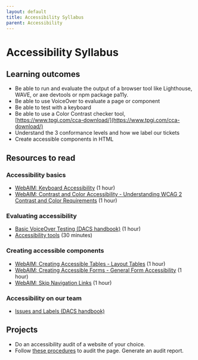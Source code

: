 ```yaml
---
layout: default
title: Accessibility Syllabus
parent: Accessibility
---
```

# Accessibility Syllabus

## Learning outcomes

-   Be able to run and evaluate the output of a browser tool like Lighthouse, WAVE, or axe devtools or npm package pa11y.
-   Be able to use VoiceOver to evaluate a page or component
-   Be able to test with a keyboard
-   Be able to use a Color Contrast checker tool, [https://www.tpgi.com/cca-download/](https://www.tpgi.com/cca-download/)
-   Understand the 3 conformance levels and how we label our tickets
-   Create accessible components in HTML

## Resources to read

### Accessibility basics

-   [WebAIM: Keyboard Accessibility](https://webaim.org/techniques/keyboard/) (1 hour)
-   [WebAIM: Contrast and Color Accessibility - Understanding WCAG 2 Contrast and Color Requirements](https://webaim.org/articles/contrast/) (1 hour)
    

### Evaluating accessibility

-   [Basic VoiceOver Testing (DACS handbook)](https://github.com/pulibrary/dacs_handbook/blob/main/Accessibility/voiceover_basic_testing.md) (1 hour)
-   [Accessibility tools](https://github.com/pulibrary/dacs_handbook/blob/main/Accessibility/accessibility_tools.md) (30 minutes)

### Creating accessible components

-   [WebAIM: Creating Accessible Tables - Layout Tables](https://webaim.org/techniques/tables/) (1 hour)
-   [WebAIM: Creating Accessible Forms - General Form Accessibility](https://webaim.org/techniques/forms/) (1 hour)
-   [WebAIM: Skip Navigation Links](https://webaim.org/techniques/skipnav/) (1 hour)


### Accessibility on our team

-   [Issues and Labels (DACS handbook)](https://github.com/pulibrary/dacs_handbook/blob/main/issues-and-labels.md)

## Projects

-   Do an accessibility audit of a website of your choice.
-   Follow [these procedures](https://github.com/pulibrary/dacs_handbook/blob/main/Accessibility/audit_procedure.md) to audit the page. Generate an audit report.
